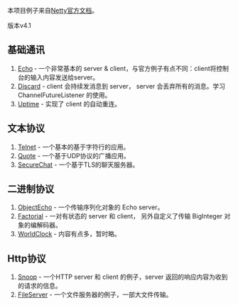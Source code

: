 本项目例子来自[Netty官方文档](http://netty.io/wiki/index.html)。

版本v4.1

## 基础通讯
1. [Echo](./fundamental-echo) ‐ 一个非常基本的 server & client，与官方例子有点不同：client将控制台的输入内容发送给server。
2. [Discard](./fundamental-discard) - client 会持续发消息到 server， server 会丢弃所有的消息。学习 ChannelFutureListener 的使用。
3. [Uptime](./fundamental-uptime) - 实现了 client 的自动重连。

## 文本协议
1. [Telnet](./text-telnet) - 一个基本的基于字符行的应用。
2. [Quote](./text-udp-quote) - 一个基于UDP协议的广播应用。
3. [SecureChat](./text-securechat) - 一个基于TLS的聊天服务器。

## 二进制协议
1. [ObjectEcho](./binary-echo) - 一个传输序列化对象的 Echo server。
2. [Factorial](./binary-factorial) - 一对有状态的 server 和 client， 另外自定义了传输 BigInteger 对象的编解码器。
3. [WorldClock](http://netty.io/4.1/xref/io/netty/example/worldclock/package-summary.html) - 内容有点多，暂时略。

## Http协议
1. [Snoop](./http-snoop) - 一个HTTP server 和 client 的例子，server 返回的响应内容为收到的请求的信息。
2. [FileServer](./http-fileserver) - 一个文件服务器的例子，一部大文件传输。